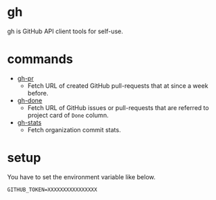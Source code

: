 # gh

gh is GitHub API client tools for self-use.

# commands

- [gh-pr](https://github.com/hatajoe/gh/tree/master/cmd/gh-pr)
    - Fetch URL of created GitHub pull-requests that at since a week before.
- [gh-done](https://github.com/hatajoe/gh/tree/master/cmd/gh-done)
    - Fetch URL of GitHub issues or pull-requests that are referred to project card of `Done` column.
- [gh-stats](https://github.com/hatajoe/gh/tree/master/cmd/gh-stats)
    - Fetch organization commit stats.

# setup

You have to set the environment variable like below.

```
GITHUB_TOKEN=XXXXXXXXXXXXXXXX
```

